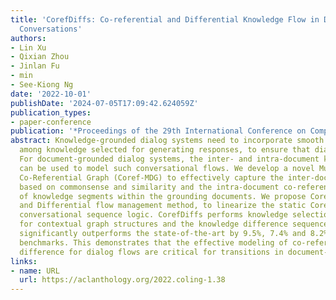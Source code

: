```yaml
---
title: 'CorefDiffs: Co-referential and Differential Knowledge Flow in Document Grounded
  Conversations'
authors:
- Lin Xu
- Qixian Zhou
- Jinlan Fu
- min
- See-Kiong Ng
date: '2022-10-01'
publishDate: '2024-07-05T17:09:42.624059Z'
publication_types:
- paper-conference
publication: '*Proceedings of the 29th International Conference on Computational Linguistics*'
abstract: Knowledge-grounded dialog systems need to incorporate smooth transitions
  among knowledge selected for generating responses, to ensure that dialog flows naturally.
  For document-grounded dialog systems, the inter- and intra-document knowledge relations
  can be used to model such conversational flows. We develop a novel Multi-Document
  Co-Referential Graph (Coref-MDG) to effectively capture the inter-document relationships
  based on commonsense and similarity and the intra-document co-referential structures
  of knowledge segments within the grounding documents. We propose CorefDiffs, a Co-referential
  and Differential flow management method, to linearize the static Coref-MDG into
  conversational sequence logic. CorefDiffs performs knowledge selection by accounting
  for contextual graph structures and the knowledge difference sequences. CorefDiffs
  significantly outperforms the state-of-the-art by 9.5%, 7.4% and 8.2% on three public
  benchmarks. This demonstrates that the effective modeling of co-reference and knowledge
  difference for dialog flows are critical for transitions in document-grounded conversation.
links:
- name: URL
  url: https://aclanthology.org/2022.coling-1.38
---
```


